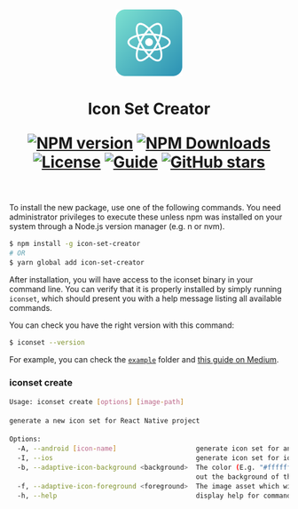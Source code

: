 <br>
<header>
<p align="center">
  <img src="assets/logo.svg" alt="logo" height="120">
</p>
<h1 align="center">
Icon Set Creator

<a href="https://www.npmjs.com/package/icon-set-creator" target="__blank"><img src="https://img.shields.io/npm/v/icon-set-creator?color=2B90B6&label=" alt="NPM version"></a>
<a href="https://www.npmjs.com/package/icon-set-creator" target="__blank"><img alt="NPM Downloads" src="https://img.shields.io/npm/dm/icon-set-creator?color=349dbe&label="></a>
<a href="https://github.com/martiliones/icon-set-creator" target="__blank"><img src="https://img.shields.io/github/license/martiliones/icon-set-creator.svg?label=&message=themes&color=45b8cd" alt="License"></a>
<a href="https://medium.com/@martiliones/the-easiest-way-to-create-and-manage-app-icons-for-react-native-on-ios-android-41ccca39df2" target="__blank"><img src="https://img.shields.io/static/v1?label=&message=Guide&color=4ec5d4" alt="Guide"></a>
<a href="https://github.com/martiliones/icon-set-creator" target="__blank"><img alt="GitHub stars" src="https://img.shields.io/github/stars/martiliones/icon-set-creator?style=social"></a>
</h1>
</header>

To install the new package, use one of the following commands. You need administrator privileges to execute these unless npm was installed on your system through a Node.js version manager (e.g. n or nvm).

```bash
$ npm install -g icon-set-creator
# OR
$ yarn global add icon-set-creator
```

After installation, you will have access to the iconset binary in your command line. You can verify that it is properly installed by simply running `iconset`, which should present you with a help message listing all available commands.

You can check you have the right version with this command:

```bash
$ iconset --version
```

For example, you can check the [`example`](https://github.com/martiliones/icon-set-creator/tree/master/example) folder and [this guide on Medium](https://medium.com/@martiliones/the-easiest-way-to-create-and-manage-app-icons-for-react-native-on-ios-android-41ccca39df2).

### iconset create

```bash
Usage: iconset create [options] [image-path]

generate a new icon set for React Native project

Options:
  -A, --android [icon-name]                    generate icon set for android
  -I, --ios                                    generate icon set for ios
  -b, --adaptive-icon-background <background>  The color (E.g. "#ffffff") or image asset (E.g. "assets/images/christmas-background.png") which will be used to fill
                                               out the background of the adaptive icon.
  -f, --adaptive-icon-foreground <foreground>  The image asset which will be used for the icon foreground of the adaptive icon
  -h, --help                                   display help for command
```


